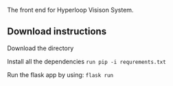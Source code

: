 The front end for Hyperloop Visison System.

## Download instructions
Download the directory

Install all the dependencies
`run pip -i requrements.txt`

Run the flask app by using:
`flask run`
